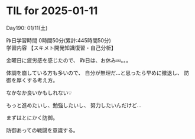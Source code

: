 # TIL for 2025-01-11
Day190: 01/11(土)<br>

昨日学習時間 0時間50分(累計:445時間50分)<br>
学習内容 【スキメト開発知識復習・自己分析】<br>

金曜日に疲労感を感じたので、
昨日は、お休み💤。。。

体調を崩している方も多いので、
自分が無理だ…と思ったら早めに撤退し、
防御を厚くする考え方。

なかなか良いかもしれない💡

もっと進めたいし、勉強したいし、
努力したいんだけど…

まずはとにかく防御。

防御あっての戦闘を意識する。